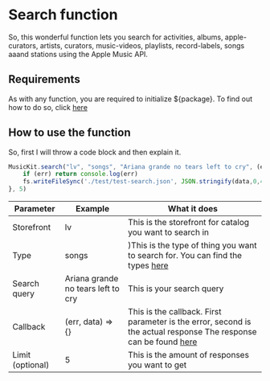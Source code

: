 # Search function

So, this wonderful function lets you search for activities, albums, apple-curators, artists, curators, music-videos, playlists, record-labels, songs aaand stations using the Apple Music API.

## Requirements

As with any function, you are required to initialize ${package}. To find out how to do so, click [here](/initialization.md)

## How to use the function
So, first I will throw a code block and then explain it.

```js
MusicKit.search("lv", "songs", "Ariana grande no tears left to cry", (err, data) => {
	if (err) return console.log(err)
	fs.writeFileSync('./test/test-search.json', JSON.stringify(data,0,4))
}, 5)
```

| Parameter        | Example                            | What it does                                                                                                                                                                                   |
|------------------|------------------------------------|------------------------------------------------------------------------------------------------------------------------------------------------------------------------------------------------|
| Storefront       | lv                                 | This is the storefront for catalog you want to search in                                                                                                                                       |
| Type             | songs                              | )This is the type of thing you want to search for. You can find the types [here](https://developer.apple.com/documentation/applemusicapi/search_for_catalog_resources)                          |
| Search query     | Ariana grande no tears left to cry | This is your search query                                                                                                                                                                      |
| Callback         | (err, data) => {}                  | This is the callback. First parameter is the error, second is the actual response The response can be found [here](https://developer.apple.com/documentation/applemusicapi/get_a_catalog_song) |
| Limit (optional) | 5                                  | This is the amount of responses you want to get                                                                                                                                                |
